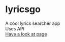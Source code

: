 # lyricsgo
A cool lyrics searcher app<br />
Uses API<br />
<a href="https://al-lyricsgo.netlify.app/" target="_blank">Have a look at page</a>
